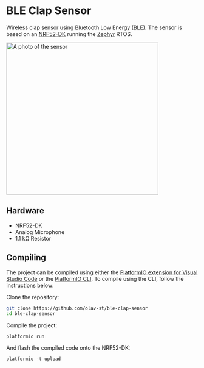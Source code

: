 # BLE Clap Sensor
Wireless clap sensor using Bluetooth Low Energy (BLE). The sensor is based on an [NRF52-DK](https://www.nordicsemi.com/Software-and-Tools/Development-Kits/nRF52-DK) running the [Zephyr](https://www.zephyrproject.org/) RTOS.

<img alt="A photo of the sensor" src="https://i.imgur.com/nvGAB7c.jpeg" width="400">

## Hardware
* NRF52-DK
* Analog Microphone
* 1.1 kΩ Resistor

## Compiling
The project can be compiled using either the [PlatformIO extension for Visual Studio Code](https://platformio.org/install/ide) or the [PlatformIO CLI](https://platformio.org/install/cli). To compile using the CLI, follow the instructions below:

Clone the repository:

```sh
git clone https://github.com/olav-st/ble-clap-sensor
cd ble-clap-sensor
```

Compile the project:

`platformio run`

And flash the compiled code onto the NRF52-DK:

`platformio -t upload`